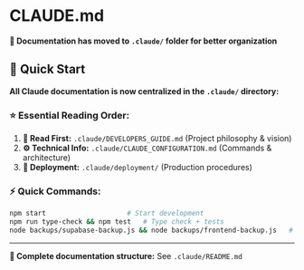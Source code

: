 # CLAUDE.md

**📍 Documentation has moved to `.claude/` folder for better organization**

## 🚀 Quick Start
**All Claude documentation is now centralized in the `.claude/` directory:**

### ⭐ Essential Reading Order:
1. **📖 Read First:** `.claude/DEVELOPERS_GUIDE.md` (Project philosophy & vision)
2. **⚙️ Technical Info:** `.claude/CLAUDE_CONFIGURATION.md` (Commands & architecture)
3. **🚀 Deployment:** `.claude/deployment/` (Production procedures)

### ⚡ Quick Commands:
```bash
npm start                    # Start development
npm run type-check && npm test   # Type check + tests
node backups/supabase-backup.js && node backups/frontend-backup.js   # Full backup
```

---
**📁 Complete documentation structure:** See `.claude/README.md`